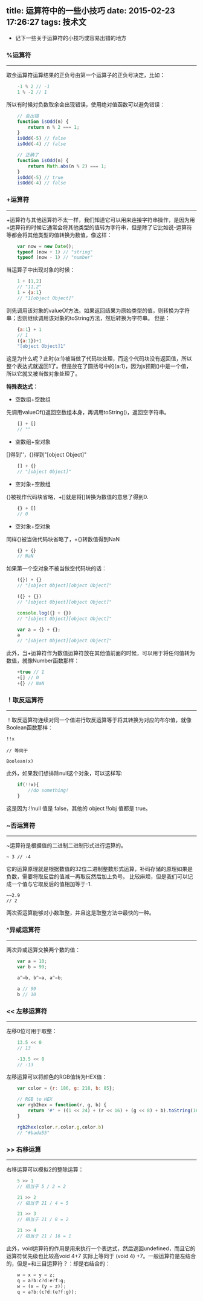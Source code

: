 title: 运算符中的一些小技巧
date: 2015-02-23 17:26:27
tags: 技术文
---

- 记下一些关于运算符的小技巧或容易出错的地方

### %运算符
------------------------------------------------------

取余运算符运算结果的正负号由第一个运算子的正负号决定，比如：

```javascript
	-1 % 2 // -1
	1 % -2 // 1
```

所以有时候对负数取余会出现错误，使用绝对值函数可以避免错误：
```javascript
	// 会出错
	function isOdd(n) {
	    return n % 2 === 1;
	}
	isOdd(-5) // false
	isOdd(-4) // false
```

```javascript
	// 正确了
	function isOdd(n) {
	    return Math.abs(n % 2) === 1;
	}
	isOdd(-5) // true
	isOdd(-4) // false
```
<!-- more --> 
### +运算符
-----------------------------------------------------------

+运算符与其他运算符不太一样，我们知道它可以用来连接字符串操作，是因为用+运算符的时候它通常会将其他类型的值转为字符串，但是除了它比如说-运算符等都会将其他类型的值转换为数值，像这样：

```javascript
	var now = new Date();
	typeof (now + 1) // "string"
	typeof (now - 1) // "number"
```

当运算子中出现对象的时候：

```javascript
	1 + [1,2]
	// "11,2"
	1 + {a:1}
	// "1[object Object]"
```

则先调用该对象的valueOf方法。如果返回结果为原始类型的值，则转换为字符串；否则继续调用该对象的toString方法，然后转换为字符串。
但是：

```javascript
	{a:1} + 1
	// 1
	({a:1})+1
	"[object Object]1"
```

这是为什么呢？此时{a:1}被当做了代码块处理，而这个代码块没有返回值，所以整个表达式就返回1了。但是放在了圆括号中的{a:1}，因为js预期()中是一个值，所以它就又被当做对象处理了。

**特殊表达式：**

- 空数组+空数组

先调用valueOf()返回空数组本身，再调用toString()，返回空字符串。

```javascript
	[] + []
	// ""
```

- 空数组+空对象

[]得到''，{}得到"[object Object]"

```javascript
	[] + {}
	// "[object Object]"
```

- 空对象+空数组

{}被视作代码块省略，+[]就是将[]转换为数值的意思了得到0.

```javascript
	{} + []
	// 0
```

- 空对象+空对象

同样{}被当做代码块省略了，+{}转数值得到NaN

```javascript
	{} + {}
	// NaN
```

如果第一个空对象不被当做空代码块的话：

```javascript
	({}) + {}
	// "[object Object][object Object]"

	({} + {})
	// "[object Object][object Object]"

	console.log({} + {})
	// "[object Object][object Object]"

	var a = {} + {};
	a
	// "[object Object][object Object]"
```

此外，当+运算符作为数值运算符放在其他值前面的时候，可以用于将任何值转为数值，就像Number函数那样：

```javascript
	+true // 1
	+[] // 0
	+{} // NaN
```


### ！取反运算符
----------------------------------------------------------

！取反运算符连续对同一个值进行取反运算等于将其转换为对应的布尔值，就像Boolean函数那样：

	!!x

	// 等同于

	Boolean(x)

此外，如果我们想排除null这个对象，可以这样写:

```javascript
	if(!!x){
		//do something!
	}
```

这是因为:!!null 值是 false，其他的 object !!obj 值都是 true。

### ~否运算符
-------------------------------------------------------------

~运算符是根据值的二进制二进制形式进行运算的。

	~ 3 // -4

它的运算原理就是根据数值的32位二进制整数形式运算，补码存储的原理如果是负数，需要将取反后的值减一再取反然后加上负号。
比较麻烦，但是我们可以记成一个值与它取反后的值相加等于-1.

	~~2.9
	// 2

两次否运算能够对小数取整，并且这是取整方法中最快的一种。

### ^异或运算符
-------------------------------------------------------------

两次异或运算交换两个数的值：

```javascript
	var a = 10;
	var b = 99;

	a^=b, b^=a, a^=b;

	a // 99
	b // 10
```

### << 左移运算符
-------------------------------------------------------------

左移0位可用于取整：

```javascript
	13.5 << 0
	// 13

	-13.5 << 0
	// -13
```

左移运算可以将颜色的RGB值转为HEX值：

```javascript
	var color = {r: 186, g: 218, b: 85};

	// RGB to HEX
	var rgb2hex = function(r, g, b) {
	    return '#' + ((1 << 24) + (r << 16) + (g << 8) + b).toString(16).substr(1);
	}

	rgb2hex(color.r,color.g,color.b)
	// "#bada55"
```


### >> 右移运算
------------------------------------------------------------

右移运算可以模拟2的整除运算：

```javascript
	5 >> 1
	// 相当于 5 / 2 = 2

	21 >> 2
	// 相当于 21 / 4 = 5

	21 >> 3
	// 相当于 21 / 8 = 2

	21 >> 4
	// 相当于 21 / 16 = 1
```

此外，void运算符的作用是用来执行一个表达式，然后返回undefined，而且它的运算符优先级也比较高void 4+7 实际上等同于 (void 4) +7。一般运算符是左结合的，但是=和三目运算符？：却是右结合的：

```javascript
	w = x = y = z;
	q = a?b:c?d:e?f:g;
	w = (x = (y = z));
	q = a?b:(c?d:(e?f:g));
```
